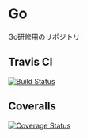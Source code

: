 # Go
Go研修用のリポジトリ

## Travis CI
[![Build Status](https://travis-ci.org/nagai1110/Go.svg?branch=master)](https://travis-ci.org/nagai1110/Go)

## Coveralls
[![Coverage Status](https://coveralls.io/repos/github/nagai1110/Go/badge.svg?branch=master)](https://coveralls.io/github/nagai1110/Go?branch=master)
